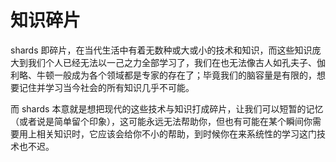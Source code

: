 # 知识碎片

shards 即碎片，在当代生活中有着无数种或大或小的技术和知识，而这些知识庞大到我们个人已经无法以一己之力全部学习了，我们在也无法像古人如孔夫子、伽利略、牛顿一般成为各个领域都是专家的存在了；毕竟我们的脑容量是有限的，想要记住并学习当今社会的所有知识几乎不可能。

而 shards 本意就是想把现代的这些技术与知识打成碎片，让我们可以短暂的记忆（或者说是简单留个印象），这可能永远无法帮助你，但也有可能在某个瞬间你需要用上相关知识时，它应该会给你不小的帮助，到时候你在来系统性的学习这门技术也不迟。